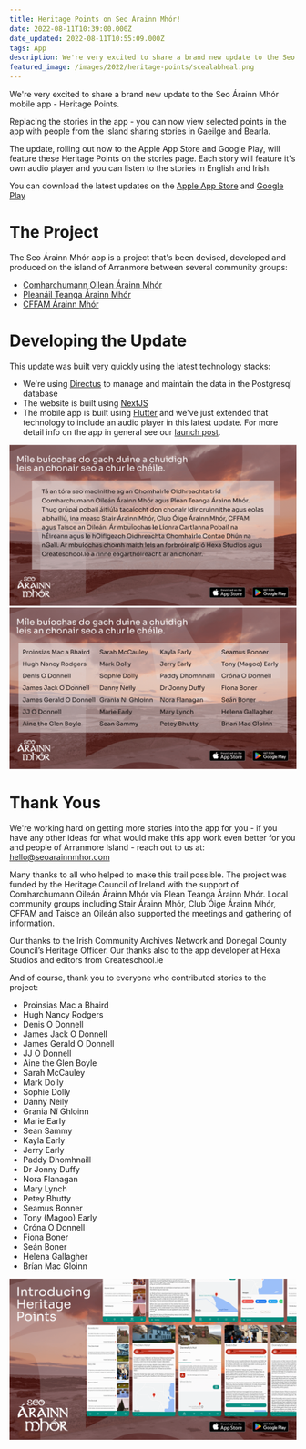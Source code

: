 ```yaml
---
title: Heritage Points on Seo Árainn Mhór!
date: 2022-08-11T10:39:00.000Z
date_updated: 2022-08-11T10:55:09.000Z
tags: App
description: We're very excited to share a brand new update to the Seo Árainn Mhór mobile app - Heritage Points.
featured_image: /images/2022/heritage-points/scealabheal.png
---
```


We're very excited to share a brand new update to the Seo Árainn Mhór mobile app - Heritage Points.

Replacing the stories in the app - you can now view selected points in the app with people from the island sharing stories in Gaeilge and Bearla.

The update, rolling out now to the Apple App Store and Google Play, will feature these Heritage Points on the stories page. Each story will feature it's own audio player and you can listen to the stories in English and Irish.

You can download the latest updates on the [Apple App Store](https://apps.apple.com/app/seo-%C3%A1rainn-mh%C3%B3r/id1620779594) and [Google Play](https://play.google.com/store/apps/details?id=co.hexastudios.seoarainnmhor)

# The Project

The Seo Árainn Mhór app is a project that's been devised, developed and produced on the island of Arranmore between several community groups:
- [Comharchumann Oileán Árainn Mhór](https://arranmoreisland.ie/)
- [Pleanáil Teanga Árainn Mhór](http://ptarainnmhor.ie/)
- [CFFAM Árainn Mhór](https://madeinarranmore.com/)

# Developing the Update

This update was built very quickly using the latest technology stacks:

- We're using [Directus](https://directus.io/) to manage and maintain the data in the Postgresql database
- The website is built using [NextJS](https://nextjs.org/)
- The mobile app is built using [Flutter](https://flutter.dev) and we've just extended that technology to include an audio player in this latest update. For more detail info on the app in general see our [launch post](https://hexastudios.co/blog/seo-arainnmhor).

![Thank you for working on Seo Árainn Mhór](/images/2022/heritage-points/wide-thanks.png)
![Thank you for working on Seo Árainn Mhór](/images/2022/heritage-points/wide-thanks_2.png)

# Thank Yous

We're working hard on getting more stories into the app for you - if you have any other ideas for what would make this app work even better for you and people of Arranmore Island - reach out to us at: hello@seoarainnmhor.com

Many thanks to all who helped to make this trail possible. The project was funded by the Heritage Council of Ireland with the support of Comharchumann Oileán Árainn Mhór via Plean Teanga Árainn Mhór. Local community groups including Stair Árainn Mhór, Club Óige Árainn Mhór, CFFAM and Taisce an Oileán also supported the meetings and gathering of information.

Our thanks to the Irish Community Archives Network and Donegal County Council’s Heritage Officer. Our thanks also to the app developer at Hexa Studios and editors from Createschool.ie

And of course, thank you to everyone who contributed stories to the project:
- Proinsias Mac a Bhaird
- Hugh Nancy Rodgers
- Denis O Donnell
- James Jack O Donnell
- James Gerald O Donnell
- JJ O Donnell
- Aine the Glen Boyle
- Sarah McCauley
- Mark Dolly
- Sophie Dolly
- Danny Neily
- Grania Ní Ghloinn
- Marie Early
- Sean Sammy
- Kayla Early
- Jerry Early
- Paddy Dhomhnaill
- Dr Jonny Duffy
- Nora Flanagan
- Mary Lynch
- Petey Bhutty
- Seamus Bonner
- Tony (Magoo) Early
- Cróna O Donnell
- Fiona Boner
- Seán Boner
- Helena Gallagher
- Brían Mac Gloinn

![Promo image for Seo Árainn Mhór update](/images/2022/heritage-points/scealabheal-straight.png)